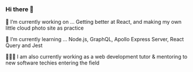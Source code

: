 ### Hi there 👋

🔭 I’m currently working on ...
  Getting better at React, and making my own little cloud photo site as practice 
  
🌱 I’m currently learning ...
    Node.js, GraphQL, Apollo Express Server, React Query and Jest

👩🏽‍🏫 I am also currently working as a web development tutor & mentoring to new software techies entering the field

<!--[![@bethanyann's Holopin board](https://holopin.io/api/user/board?user=bethanyann)](https://holopin.io/@bethanyann)

**bethanyann/bethanyann** is a ✨ _special_ ✨ repository because its `README.md` (this file) appears on your GitHub profile.

Here are some ideas to get you started:

- 🔭 I’m currently working on ...
- 🌱 I’m currently learning ...
- 👯 I’m looking to collaborate on ...
- 🤔 I’m looking for help with ...
- 💬 Ask me about ...
- 📫 How to reach me: ...
- 😄 Pronouns: ...
- ⚡ Fun fact: ...
-->
